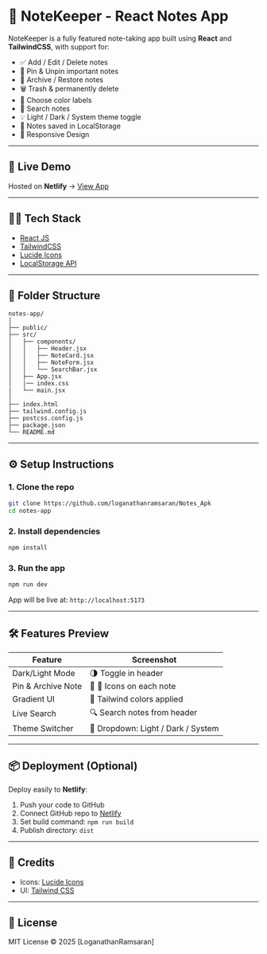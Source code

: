 # 📝 NoteKeeper - React Notes App

NoteKeeper is a fully featured note-taking app built using **React** and **TailwindCSS**, with support for:

- ✅ Add / Edit / Delete notes
- 📌 Pin & Unpin important notes
- 📁 Archive / Restore notes
- 🗑️ Trash & permanently delete
- 🎨 Choose color labels
- 🔎 Search notes
- 💡 Light / Dark / System theme toggle
- 💾 Notes saved in LocalStorage
- 📱 Responsive Design

---

## 🚀 Live Demo

Hosted on **Netlify** → [View App](https://my-notes-apk.netlify.app/)

---

## 🧑‍💻 Tech Stack

- [React JS](https://reactjs.org/)
- [TailwindCSS](https://tailwindcss.com/)
- [Lucide Icons](https://lucide.dev/)
- [LocalStorage API](https://developer.mozilla.org/en-US/docs/Web/API/Window/localStorage)

---

## 📂 Folder Structure

```
notes-app/
│
├── public/
├── src/
│   ├── components/
│   │   ├── Header.jsx
│   │   ├── NoteCard.jsx
│   │   ├── NoteForm.jsx
│   │   └── SearchBar.jsx
│   ├── App.jsx
│   |── index.css
|   └── main.jsx
│
├── index.html
├── tailwind.config.js
├── postcss.config.js
├── package.json
└── README.md
```

---

## ⚙️ Setup Instructions

### 1. Clone the repo

```bash
git clone https://github.com/loganathanramsaran/Notes_Apk
cd notes-app
```

### 2. Install dependencies

```bash
npm install
```

### 3. Run the app

```bash
npm run dev
```

App will be live at: `http://localhost:5173`

---

## 🛠 Features Preview

| Feature            | Screenshot |
|--------------------|------------|
| Dark/Light Mode    | 🌗 Toggle in header |
| Pin & Archive Note | 📌 📁 Icons on each note |
| Gradient UI        | 🎨 Tailwind colors applied |
| Live Search        | 🔍 Search notes from header |
| Theme Switcher     | 🌈 Dropdown: Light / Dark / System |

---

## 📦 Deployment (Optional)

Deploy easily to **Netlify**:

1. Push your code to GitHub
2. Connect GitHub repo to [Netlify](https://netlify.com/)
3. Set build command: `npm run build`
4. Publish directory: `dist`

---

## 🧹 Credits

- Icons: [Lucide Icons](https://lucide.dev/)
- UI: [Tailwind CSS](https://tailwindcss.com/)

---

## 📜 License

MIT License © 2025 [LoganathanRamsaran]

